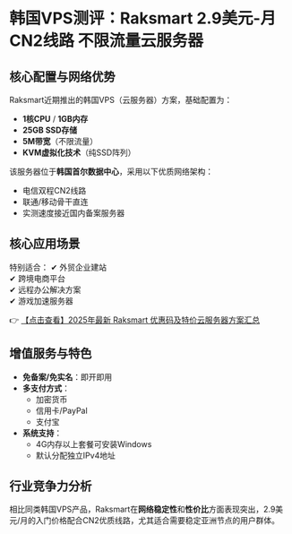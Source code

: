 # 韩国VPS测评：Raksmart 2.9美元-月 CN2线路 不限流量云服务器

## 核心配置与网络优势
Raksmart近期推出的韩国VPS（云服务器）方案，基础配置为：
- **1核CPU** / **1GB内存**
- **25GB SSD存储**
- **5M带宽**（不限流量）
- **KVM虚拟化技术**（纯SSD阵列）

该服务器位于**韩国首尔数据中心**，采用以下优质网络架构：
- 电信双程CN2线路
- 联通/移动骨干直连
- 实测速度接近国内备案服务器

## 核心应用场景
特别适合：
✔ 外贸企业建站  
✔ 跨境电商平台  
✔ 远程办公解决方案  
✔ 游戏加速服务器  

👉 [【点击查看】2025年最新 Raksmart 优惠码及特价云服务器方案汇总](https://bit.ly/raksmart)

## 增值服务与特色
- **免备案/免实名**：即开即用
- **多支付方式**：
  - 加密货币
  - 信用卡/PayPal
  - 支付宝
- **系统支持**：
  - 4G内存以上套餐可安装Windows
  - 默认分配独立IPv4地址

## 行业竞争力分析
相比同类韩国VPS产品，Raksmart在**网络稳定性**和**性价比**方面表现突出，2.9美元/月的入门价格配合CN2优质线路，尤其适合需要稳定亚洲节点的用户群体。